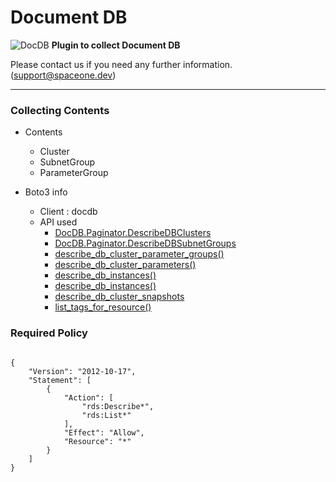 # Document DB

![DocDB](https://spaceone-custom-assets.s3.ap-northeast-2.amazonaws.com/console-assets/icons/cloud-services/aws/Amazon-DocumentDB.svg)
**Plugin to collect Document DB**

Please contact us if you need any further information. (<support@spaceone.dev>)

---

### Collecting Contents

- Contents
  - Cluster
  - SubnetGroup
  - ParameterGroup
  
- Boto3 info
  - Client : docdb
  - API used
    - [DocDB.Paginator.DescribeDBClusters](https://boto3.amazonaws.com/v1/documentation/api/latest/reference/services/docdb.html#DocDB.Paginator.DescribeDBClusters)
    - [DocDB.Paginator.DescribeDBSubnetGroups](https://boto3.amazonaws.com/v1/documentation/api/latest/reference/services/docdb.html#DocDB.Paginator.DescribeDBSubnetGroups)
    - [describe_db_cluster_parameter_groups()](https://boto3.amazonaws.com/v1/documentation/api/latest/reference/services/docdb.html#DocDB.Client.describe_db_cluster_parameter_groups)
    - [describe_db_cluster_parameters()](https://boto3.amazonaws.com/v1/documentation/api/latest/reference/services/docdb.html#DocDB.Client.describe_db_cluster_parameters)
    - [describe_db_instances()](https://boto3.amazonaws.com/v1/documentation/api/latest/reference/services/docdb.html#DocDB.Client.describe_db_instances)
    - [describe_db_instances()](https://boto3.amazonaws.com/v1/documentation/api/latest/reference/services/docdb.html#DocDB.Client.describe_db_instances)
    - [describe_db_cluster_snapshots](https://boto3.amazonaws.com/v1/documentation/api/latest/reference/services/docdb.html#DocDB.Client.describe_db_cluster_snapshots)
    - [list_tags_for_resource()](https://boto3.amazonaws.com/v1/documentation/api/latest/reference/services/docdb.html#DocDB.Client.list_tags_for_resource)
  
### Required Policy
  
<pre>
<code>
{
    "Version": "2012-10-17",
    "Statement": [
        {
            "Action": [
                "rds:Describe*",
                "rds:List*"
            ],
            "Effect": "Allow",
            "Resource": "*"
        }
    ]
}
</code>
</pre>